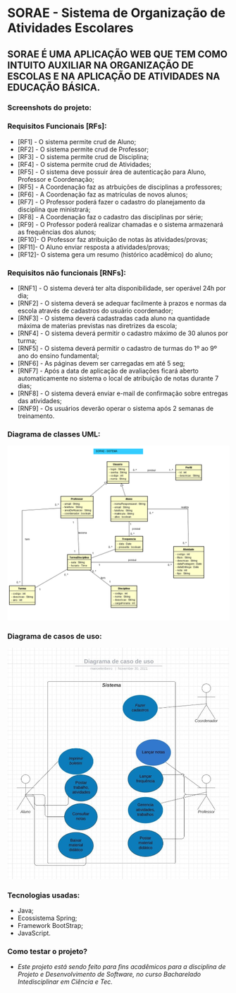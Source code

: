 # SORAE - Sistema de Organização de Atividades Escolares

## SORAE É UMA APLICAÇÃO WEB QUE TEM COMO INTUITO AUXILIAR NA ORGANIZAÇÃO DE ESCOLAS E NA APLICAÇÃO DE ATIVIDADES NA EDUCAÇÃO BÁSICA.

### Screenshots do projeto:

### Requisitos Funcionais [RFs]:

- [RF1] - O sistema permite crud de Aluno;
- [RF2] - O sistema permite crud de Professor;
- [RF3] - O sistema permite crud de Disciplina;
- [RF4] - O sistema permite crud de Atividades;
- [RF5] - O sistema deve possuir área de autenticação para Aluno, Professor e Coordenação;
- [RF5] - A Coordenação faz as atrbuições de disciplinas a professores;
- [RF6] - A Coordenação faz as matrículas de novos alunos;
- [RF7] - O Professor poderá fazer o cadastro do planejamento da disciplina que ministrará;
- [RF8] - A Coordenação faz o cadastro das disciplinas por série;
- [RF9] - O Professor poderá realizar chamadas e o sistema armazenará as frequências dos alunos;
- [RF10]- O Professor faz atribuição de notas às atividades/provas;
- [RF11]- O Aluno enviar resposta a atividades/provas;
- [RF12]- O sistema gera um resumo (histórico acadêmico) do aluno;


### Requisitos não funcionais [RNFs]:

- [RNF1] - O sistema deverá ter alta disponibilidade, ser operável 24h por dia;
- [RNF2] - O sistema deverá se adequar facilmente à prazos e normas da escola através de cadastros do usuário coordenador;
- [RNF3] - O sistema deverá cadastradas cada aluno na quantidade máxima de materias previstas nas diretrizes da escola;
- [RNF4] - O sistema deverá permitir o cadastro máximo de 30 alunos por turma;
- [RNF5] - O sistema deverá permitir o cadastro de turmas do 1º ao 9º ano do ensino fundamental;
- [RNF6] - As páginas devem ser carregadas em até 5 seg;
- [RNF7] - Após a data de aplicação de avaliações ficará aberto automaticamente no sistema o local de atribuição de notas durante 7 dias;
- [RNF8] - O sistema deverá enviar e-mail de confirmação sobre entregas das atividades;
- [RNF9] - Os usuários deverão operar o sistema após 2 semanas de treinamento.

### Diagrama de classes UML:

![texto](./modelo-sorae-v1.png)

### Diagrama de casos de uso:

![texto](./DiagramadeCasodeUso.jpeg)


### Tecnologias usadas:
- Java;
- Ecossistema Spring;
- Framework BootStrap;
- JavaScript.

### Como testar o projeto?

* *Este projeto está sendo feito para fins acadêmicos para a disciplina de Projeto e Desenvolvimento de Software, no curso Bacharelado Intedisciplinar em Ciência e Tec.*
